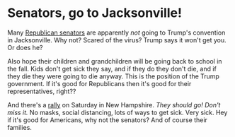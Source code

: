 # Senators, go to Jacksonville!
Many <a href="https://www.cbsnews.com/news/republican-national-convention-rnc-coronavirus-gop-senators-jacksonville/">Republican senators</a> are apparently <i>not</i> going to Trump's convention in Jacksonville. Why not? Scared of the virus? Trump says it won't get you. Or does he?  

Also hope their children and grandchildren will be going back to school in the fall. Kids don't get sick they say, and if they do they don't die, and if they die they were going to die anyway. This is the position of the Trump government. If it's good for Republicans then it's good for their representatives, right??

And there's a <a href="https://www.nbcboston.com/news/politics/decision-2020/trump-to-hold-outdoor-rally-in-portsmouth-nh-this-week/2154220/">rally</a> on Saturday in New Hampshire. <i>They should  go! Don't miss it. </i>No masks, social distancing, lots of ways to get sick. Very sick. Hey if it's good for Americans, why not the senators? And of course their families. 

